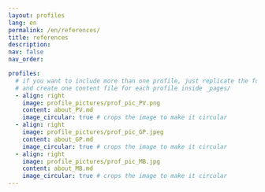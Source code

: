 ```yaml
---
layout: profiles
lang: en
permalink: /en/references/
title: references
description:
nav: false
nav_order:

profiles:
  # if you want to include more than one profile, just replicate the following block
  # and create one content file for each profile inside _pages/
  - align: right
    image: profile_pictures/prof_pic_PV.png
    content: about_PV.md
    image_circular: true # crops the image to make it circular
  - align: right
    image: profile_pictures/prof_pic_GP.jpeg
    content: about_GP.md
    image_circular: true # crops the image to make it circular
  - align: right
    image: profile_pictures/prof_pic_MB.jpg
    content: about_MB.md
    image_circular: true # crops the image to make it circular
---
```

